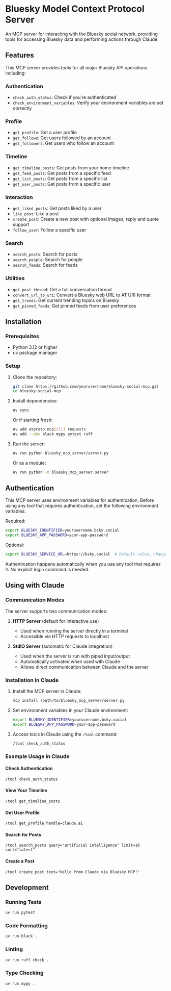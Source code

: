 # Bluesky Model Context Protocol Server

An MCP server for interacting with the Bluesky social network, providing tools for accessing Bluesky data and performing actions through Claude.

## Features

This MCP server provides tools for all major Bluesky API operations including:

### Authentication
- `check_auth_status`: Check if you're authenticated
- `check_environment_variables`: Verify your environment variables are set correctly

### Profile
- `get_profile`: Get a user profile
- `get_follows`: Get users followed by an account
- `get_followers`: Get users who follow an account

### Timeline
- `get_timeline_posts`: Get posts from your home timeline
- `get_feed_posts`: Get posts from a specific feed
- `get_list_posts`: Get posts from a specific list
- `get_user_posts`: Get posts from a specific user

### Interaction
- `get_liked_posts`: Get posts liked by a user
- `like_post`: Like a post
- `create_post`: Create a new post with optional images, reply and quote support
- `follow_user`: Follow a specific user

### Search
- `search_posts`: Search for posts
- `search_people`: Search for people
- `search_feeds`: Search for feeds

### Utilities
- `get_post_thread`: Get a full conversation thread
- `convert_url_to_uri`: Convert a Bluesky web URL to AT URI format
- `get_trends`: Get current trending topics on Bluesky
- `get_pinned_feeds`: Get pinned feeds from user preferences

## Installation

### Prerequisites
- Python 3.12 or higher
- uv package manager

### Setup

1. Clone the repository:
   ```bash
   git clone https://github.com/yourusername/bluesky-social-mcp.git
   cd bluesky-social-mcp
   ```

2. Install dependencies:
   ```bash
   uv sync
   ```

   Or if starting fresh:
   ```bash
   uv add atproto mcp[cli] requests
   uv add --dev black mypy pytest ruff
   ```

3. Run the server:
   ```bash
   uv run python bluesky_mcp_server/server.py
   ```

   Or as a module:
   ```bash
   uv run python -m bluesky_mcp_server.server
   ```

## Authentication

This MCP server uses environment variables for authentication. Before using any tool that requires authentication, set the following environment variables:

Required:
```bash
export BLUESKY_IDENTIFIER=yourusername.bsky.social
export BLUESKY_APP_PASSWORD=your-app-password
```

Optional:
```bash
export BLUESKY_SERVICE_URL=https://bsky.social  # Default value, change if using a different instance
```

Authentication happens automatically when you use any tool that requires it. No explicit login command is needed.

## Using with Claude

### Communication Modes

The server supports two communication modes:

1. **HTTP Server** (default for interactive use)
   - Used when running the server directly in a terminal
   - Accessible via HTTP requests to localhost

2. **StdIO Server** (automatic for Claude integration)
   - Used when the server is run with piped input/output
   - Automatically activated when used with Claude
   - Allows direct communication between Claude and the server

### Installation in Claude

1. Install the MCP server in Claude:
   ```bash
   mcp install /path/to/bluesky_mcp_server/server.py
   ```

2. Set environment variables in your Claude environment:
   ```bash
   export BLUESKY_IDENTIFIER=yourusername.bsky.social
   export BLUESKY_APP_PASSWORD=your-app-password
   ```

3. Access tools in Claude using the `/tool` command:
   ```
   /tool check_auth_status
   ```

### Example Usage in Claude

#### Check Authentication
```
/tool check_auth_status
```

#### View Your Timeline
```
/tool get_timeline_posts
```

#### Get User Profile
```
/tool get_profile handle=claude.ai
```

#### Search for Posts
```
/tool search_posts query="artificial intelligence" limit=10 sort="latest"
```

#### Create a Post
```
/tool create_post text="Hello from Claude via Bluesky MCP!"
```

## Development

### Running Tests
```bash
uv run pytest
```

### Code Formatting
```bash
uv run black .
```

### Linting
```bash
uv run ruff check .
```

### Type Checking
```bash
uv run mypy .
```